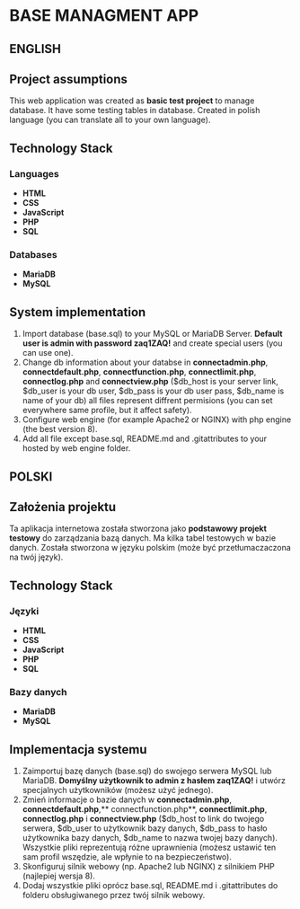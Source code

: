 # BASE MANAGMENT APP

## ENGLISH

## Project assumptions

This web application was created as **basic test project** to manage database. It have some testing tables in database. Created in polish language (you can translate all to your own language). 

## Technology Stack

### Languages

- **HTML**
- **CSS**
- **JavaScript**
- **PHP**
- **SQL**

### Databases

- **MariaDB**
- **MySQL**

## System implementation

1. Import database (base.sql) to your MySQL or MariaDB Server. **Default user is admin with password zaq1ZAQ!** and create special users (you can use one).
2.  Change db information about your databse in **connectadmin.php**, **connectdefault.php**, **connectfunction.php**, **connectlimit.php**, **connectlog.php** and **connectview.php** ($db_host is your server link, $db_user is your db user, $db_pass is your db user pass, $db_name is name of your db) all files represent diffrent permisions (you can set everywhere same profile, but it affect safety).
3.  Configure web engine (for example Apache2 or NGINX) with php engine (the best version 8).
4.  Add all file except base.sql, README.md and .gitattributes to your hosted by web engine folder. 

## POLSKI

## Założenia projektu
Ta aplikacja internetowa została stworzona jako **podstawowy projekt testowy** do zarządzania bazą danych. Ma kilka tabel testowych w bazie danych. Została stworzona w języku polskim (może być przetłumaczaczona na twój język).

## Technology Stack

### Języki

- **HTML**
- **CSS**
- **JavaScript**
- **PHP**
- **SQL**

### Bazy danych
- **MariaDB**
- **MySQL**

## Implementacja systemu

1. Zaimportuj bazę danych (base.sql) do swojego serwera MySQL lub MariaDB. **Domyślny użytkownik to admin z hasłem zaq1ZAQ!** i utwórz specjalnych użytkowników (możesz użyć jednego).
2. Zmień informacje o bazie danych w **connectadmin.php**, **connectdefault.php**,** connectfunction.php**, **connectlimit.php**, **connectlog.php** i **connectview.php** ($db_host to link do twojego serwera, $db_user to użytkownik bazy danych, $db_pass to hasło użytkownika bazy danych, $db_name to nazwa twojej bazy danych). Wszystkie pliki reprezentują różne uprawnienia (możesz ustawić ten sam profil wszędzie, ale wpłynie to na bezpieczeństwo).
3. Skonfiguruj silnik webowy (np. Apache2 lub NGINX) z silnikiem PHP (najlepiej wersja 8).
4. Dodaj wszystkie pliki oprócz base.sql, README.md i .gitattributes do folderu obsługiwanego przez twój silnik webowy.
